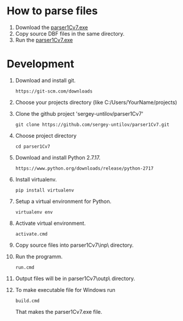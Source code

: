 How to parse files
==================

1. Download the [parser1Cv7.exe](./parser1Cv7.exe)
2. Copy source DBF files in the same directory.
3. Run the [parser1Cv7.exe](./parser1Cv7.exe)

Development
===========
1.  Download and install git.
    ```
    https://git-scm.com/downloads
    ```
2.  Choose your projects directory (like C:/Users/YourName/projects)   
3.  Clone the github project 'sergey-untilov/parser1Cv7'
    ```
    git clone https://github.com/sergey-untilov/parser1Cv7.git
    ```
4.  Choose project directory
    ```
    cd parser1Cv7
    ```
5.  Download and install Python 2.7.17.
    ```
    https://www.python.org/downloads/release/python-2717
    ```
6.  Install virtualenv.
    ```
    pip install virtualenv
    ```
7.  Setup a virtual environment for Python.
    ```
    virtualenv env
    ```
8.  Activate virtual environment.
    ```
    activate.cmd
    ```
9.  Copy source files into parser1Cv7\inp\ directory.
10. Run the programm.
    ```
    run.cmd
    ```
11. Output files will be in parser1Cv7\outp\ directory.

12. To make executable file for Windows run
    ```
    build.cmd
    ```
    That makes the parser1Cv7.exe file.

